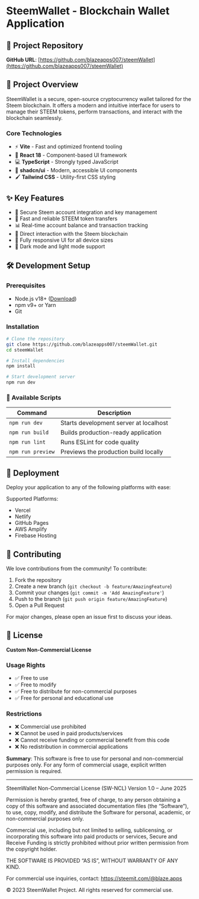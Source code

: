 # SteemWallet - Blockchain Wallet Application


## 📌 Project Repository

**GitHub URL**: [https://github.com/blazeapps007/steemWallet](https://github.com/blazeapps007/steemWallet)

## 🌟 Project Overview

SteemWallet is a secure, open-source cryptocurrency wallet tailored for the Steem blockchain. It offers a modern and intuitive interface for users to manage their STEEM tokens, perform transactions, and interact with the blockchain seamlessly.

### Core Technologies

* ⚡ **Vite** - Fast and optimized frontend tooling
* 🚀 **React 18** - Component-based UI framework
* 💻 **TypeScript** - Strongly typed JavaScript
* 🎨 **shadcn/ui** - Modern, accessible UI components
* 🖌️ **Tailwind CSS** - Utility-first CSS styling

## ✨ Key Features

* 🔐 Secure Steem account integration and key management
* 💸 Fast and reliable STEEM token transfers
* 📊 Real-time account balance and transaction tracking
* 🔗 Direct interaction with the Steem blockchain
* 📱 Fully responsive UI for all device sizes
* 🌙 Dark mode and light mode support

## 🛠️ Development Setup

### Prerequisites

* Node.js v18+ ([Download](https://nodejs.org/))
* npm v9+ or Yarn
* Git

### Installation

```bash
# Clone the repository
git clone https://github.com/blazeapps007/steemWallet.git
cd steemWallet

# Install dependencies
npm install

# Start development server
npm run dev
```

### 📜 Available Scripts

| Command           | Description                            |
| ----------------- | -------------------------------------- |
| `npm run dev`     | Starts development server at localhost |
| `npm run build`   | Builds production-ready application    |
| `npm run lint`    | Runs ESLint for code quality           |
| `npm run preview` | Previews the production build locally  |

## 🚀 Deployment

Deploy your application to any of the following platforms with ease:



Supported Platforms:

* Vercel
* Netlify
* GitHub Pages
* AWS Amplify
* Firebase Hosting

## 🤝 Contributing

We love contributions from the community! To contribute:

1. Fork the repository
2. Create a new branch (`git checkout -b feature/AmazingFeature`)
3. Commit your changes (`git commit -m 'Add AmazingFeature'`)
4. Push to the branch (`git push origin feature/AmazingFeature`)
5. Open a Pull Request

For major changes, please open an issue first to discuss your ideas.

## 📄 License

**Custom Non-Commercial License**

### Usage Rights

* ✅ Free to use
* ✅ Free to modify
* ✅ Free to distribute for non-commercial purposes
* ✅ Free for personal and educational use

### Restrictions

* ❌ Commercial use prohibited
* ❌ Cannot be used in paid products/services
* ❌ Cannot receive funding or commercial benefit from this code
* ❌ No redistribution in commercial applications

**Summary**: This software is free to use for personal and non-commercial purposes only. For any form of commercial usage, explicit written permission is required.





---

SteemWallet Non-Commercial License (SW-NCL)
Version 1.0 – June 2025

Permission is hereby granted, free of charge, to any person obtaining a copy of this software and associated documentation files (the “Software”), to use, copy, modify, and distribute the Software for personal, academic, or non-commercial purposes only.

Commercial use, including but not limited to selling, sublicensing, or incorporating this software into paid products or services, Secure and Receive Funding  is strictly prohibited without prior written permission from the copyright holder.

THE SOFTWARE IS PROVIDED “AS IS”, WITHOUT WARRANTY OF ANY KIND.

For commercial use inquiries, contact: https://steemit.com/@blaze.apps


© 2023 SteemWallet Project. All rights reserved for commercial use.
